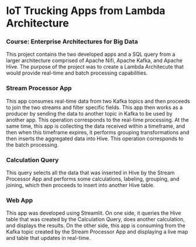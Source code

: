 # IoT Trucking Apps from Lambda Architecture
### Course: Enterprise Architectures for Big Data

This project contains the two developed apps and a SQL query from a larger architecture comprised of Apache Nifi, Apache Kafka, and Apache Hive. The purpose of the project was to create a Lambda Architecute that would provide real-time and batch processing capabilities.

### Stream Processor App
This app consumes real-time data from two Kafka topics and then proceeds to join the two streams and filter specific fields. This app then works as a producer by sending the data to another topic in Kafka to be used by another app. This operation corresponds to the real-time processing. At the same time, this app is collecting the data received within a timeframe, and then when this timeframe expires, it performs grouping transformations and then inserts the aggregated data into Hive. This operation corresponds to the batch processing.  

### Calculation Query
This query selects all the data that was inserted in Hive by the Stream Processor App and performs some calculations, labeling, grouping, and joining, which then proceeds to insert into another Hive table. 

### Web App
This app was developed using Streamlit. On one side, it queries the Hive table that was created by the Calculation Query, does another calculation, and displays the results. On the other side, this app is consuming from the Kafka topic created by the Stream Processor App and displaying a live map and table that updates in real-time. 
